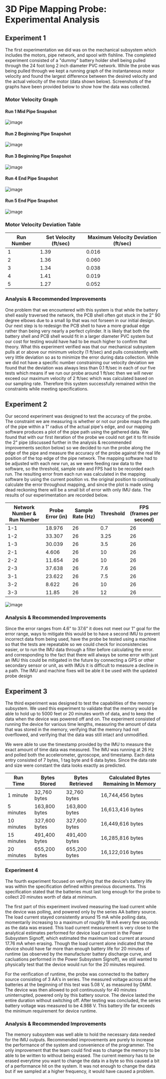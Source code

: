 # 3D Pipe Mapping Probe: Experimental Analysis
## Experiment 1
The first experimentation we did was on the mechanical subsystem which includes the motors, pipe network, and spool with fishline. The completed experiment consisted of a "dummy" battery holder shell being pulled through the 24 foot long 2 inch diameter PVC network. While the probe was being pulled through we kept a running graph of the instantaneous motor velocity and found the largest difference between the desired velocity and the actual velocity of the motor (data shown below). Screenshots of the graphs have been provided below to show how the data was collected.
### Motor Velocity Graph
#### Run 1 Mid Pipe Snapshot
![image](https://user-images.githubusercontent.com/98492692/200714323-cbae1e80-a144-40de-bcc0-05878fe92b5b.png)
#### Run 2 Beginning Pipe Snapshot
![image](https://user-images.githubusercontent.com/98492692/200714350-74e294f6-bdb9-4d15-babd-2caa8f8abbd8.png)
#### Run 3 Beginning Pipe Snapshot
![image](https://user-images.githubusercontent.com/98492692/200714374-4acea2de-a01f-472b-9856-255e4e054c1a.png)
#### Run 4 End Pipe Snapshot
![image](https://user-images.githubusercontent.com/98492692/200714387-a29ba037-67be-4aa1-b0d1-c20adc2db73c.png)
#### Run 5 End Pipe Snapshot
![image](https://user-images.githubusercontent.com/98492692/200714410-2de6ea51-0291-4e3f-9440-01be22819f8f.png)


### Motor Velocity Deviation Table
| Run Number |Set Velocity (ft/sec) | Maximum Velocity Deviation (ft/sec) |
| ---------------- | ------------- |-----------|
| 1  | 1.39  | 0.016 |
| 2  | 1.36  | 0.060 |
| 3  | 1.34  | 0.038 |
| 4  | 1.41  | 0.019 |
| 5  | 1.27  | 0.052  |

### Analysis & Recommended Improvements
One problem that we encountered with this system is that while the battery shell easily traversed the network, the PCB shell often got stuck in the 2" 90 degree elbows due to a small lip that was not forseen in our initial design. Our next step is to redesign the PCB shell to have a more gradual edge rather than being very nearly a perfect cylinder. It is likely that both the battery shell and PCB shell would fit in a larger diameter PVC system but our cost for testing would have had to be much higher to confirm that theory. What this experiment verified was that our mechanical subsystem pulls at or above our minimum velocity (1 ft/sec) and pulls consistently with very little deviation so as to minimize the error during data collection. While we did not have a specific number constraining our velocity deviation we found that the deviation was always less than 0.1 ft/sec in each of our five tests which means if we run our probe around 1 ft/sec then we will never exceed our maximum velocity of 2 ft/sec which was calculated based on our sampling rate. Therefore this system successfully remained within the constraints while meeting specifications.

## Experiment 2
Our second experiment was designed to test the accuracy of the probe. The constraint we are measuring is whether or not our probe maps the path of the pipe within a 1" radius of the actual pipe's edge, and our mapping software produces a plot of the pipe path using the gathered data. We found that with our first iteration of the probe we could not get it to fit inside the 2" pipe (discussed further in the analysis & recommended improvements seciton below) so we decided to run the probe along the edge of the pipe and measure the accuracy of the probe against the real life position of the top edge of the pipe network.  The mapping software had to be adjusted with each new run, as we were feeding raw data to the software, so the threshold, sample rate and FPS had to be recorded each run. The resulting error from each run was calculated in the mapping software by using the current position vs. the original position to continually calculate the error throughout mapping, and since the plot is made using dead reckoning there will be a small bit of error with only IMU data. The results of our experimentation are recorded below.

| Network Number & Run Number  | Probe Error (in)  | Sample Rate (Hz) | Threshold  | FPS (frames per second)  |
| ------------ | ------------ | ------------ | ------------ | ------------ |
| 1-1  | 18.976 | 26  |  0.7 | 26  |
| 1-2  |  33.307 | 26 |  3.25 | 26  |
| 1-3  | 30.039 |26 |  3.5 | 26  |
| 2-1  |    4.606 | 26 |  10 | 26  |
| 2-2  | 11.654 | 26 |  10 | 26  |
| 2-3  |  37.638 | 26 |  7.6 | 26  |
| 3-1  |  23.622 | 26 |  7.5 | 26  |
| 3-2  |  8.622 |26 |  10 | 26  |
| 3-3  |  11.85 | 26 |  12 |  26 |

![image](https://user-images.githubusercontent.com/104523603/200466317-aab59af5-2076-44bc-9e38-b173aed3919f.png)

### Analysis & Recommended Improvements
Since the error ranges from 4.6" to 37.6" it does not meet our 1" goal for the error range, ways to mitigate this would be to have a second IMU to prevent incorrect data from being used, have the probe be tested using a machine so that the tests are repeatable so we could check for inconsistencies easier, or to run the IMU data through a filter before calculating the error. and corresponding to the fact that there will always be some error with just an IMU this could be mitigated in the future by connecting a GPS or other secondary sensor or unit, as with IMUs it is difficult to measure a decline in a path. The IMU and machine fixes will be able it be used with the updated probe design

## Experiment 3
The third experiment was designed to test the capabilities of the memory subsystem. We used this experiment to validate that the memory would be able to hold up to 5000 feet or 20 minutes worth of data, and to keep the data when the device was powered off and on. The experiment consisted of running the device for various time lengths, measuring the amount of data that was stored in the memory, verifying that the memory had not overflowed, and verifying that the data was still intact and unmodified.

We were able to use the timestamp provided by the IMU to measure the exact amount of time data was measured. The IMU was running at 26 Hz and polled both the accelerometer, gyroscope, and timestamp. Each data entry consisted of 7 bytes, 1 tag byte and 6 data bytes. Since the data rate and size were constant the data looks exactly as predicted.

| Run Time | Bytes Stored | Bytes Retrieved | Calculated Bytes Remaining In Memory |
| --------- | ------------ | --------------- | ------------------------- |
| 1 minute  | 32,760 bytes | 32,760 bytes    | 16,744,456 bytes          |
| 5 minutes | 163,800 bytes| 163,800 bytes   | 16,613,416 bytes          |
| 10 minutes| 327,600 bytes| 327,600 bytes   | 16,449,616 bytes          |
| 15 minutes| 491,400 bytes| 491,400 bytes   | 16,285,816 bytes          |
| 20 minutes| 655,200 bytes| 655,200 bytes   | 16,122,016 bytes          |

### Experiment 4
The fourth experiment focused on verifying that the device's battery life was within the specification defined within previous documents. This specification stated that the batteries must last long enough for the probe to collect 20 minutes worth of data at minimum. 

The first part of this experiment involved measuring the load current while the device was polling, and powered only by the series AA battery source. The load current stayed consistently around 15 mA while polling data, momentarily increasing to a maximum of roughly 18 mA every few seconds as the data was erased. This load current measurement is very close to the analytical estimates performed for device load current in the Power Subsystem Signoff, which estimated the maximum load current at around 17.76 mA when erasing. Though the load current alone indicated that the device should have far more than enough battery life for 20 minutes of runtime (as observed by the manufacturer battery discharge curve, and cacluations performed in the Power Subsystem Signoff), we still wanted to physically test that the device would run for the 20 minutes required. 

For the verification of runtime, the probe was connected to the battery source consisting of 3 AA's in series. The measured voltage across all the batteries at the beginning of this test was 5.08 V, as measured by DMM. The device was then allowed to poll continuously for 40 minutes uninterrupted, powered only by this battery source. The device lasted the entire duration without switching off. After testing was concluded, the series battery voltage was measured to be 4.988 V. This battery life far exceeds the minimum requirement for device runtime.

### Analysis & Recommended Improvements
The memory subsystem was well able to hold the necessary data needed for the IMU outputs. Recommended improvements are purely to increase the performance of the system and convenience of the programmer. The only improvement that the team could find was to change the memory to be able to be written to without being erased. The current memory has to be erased everytime you want to change the data in a byte so this caused a bit of a performance hit on the system. It was not enough to change the data but if we sampled at a higher frequency, it would have caused a problem.
